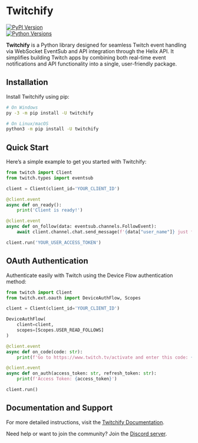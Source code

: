 # Twitchify

[![PyPI Version](https://img.shields.io/pypi/v/twitchify)](https://pypi.org/project/twitchify)  
[![Python Versions](https://img.shields.io/pypi/pyversions/twitchify)](https://pypi.org/project/twitchify)

**Twitchify** is a Python library designed for seamless Twitch event handling via WebSocket EventSub and API integration through the Helix API. It simplifies building Twitch apps by combining both real-time event notifications and API functionality into a single, user-friendly package.

## Installation

Install Twitchify using pip:

```bash
# On Windows
py -3 -m pip install -U twitchify

# On Linux/macOS
python3 -m pip install -U twitchify
```

## Quick Start

Here’s a simple example to get you started with Twitchify:

```python
from twitch import Client
from twitch.types import eventsub

client = Client(client_id='YOUR_CLIENT_ID')

@client.event
async def on_ready():
    print('Client is ready!')

@client.event
async def on_follow(data: eventsub.channels.FollowEvent):
    await client.channel.chat.send_message(f'{data["user_name"]} just followed the channel!')

client.run('YOUR_USER_ACCESS_TOKEN')
```

## OAuth Authentication

Authenticate easily with Twitch using the Device Flow authentication method:

```python
from twitch import Client
from twitch.ext.oauth import DeviceAuthFlow, Scopes

client = Client(client_id='YOUR_CLIENT_ID')

DeviceAuthFlow(
    client=client,
    scopes=[Scopes.USER_READ_FOLLOWS]
)

@client.event
async def on_code(code: str):
    print(f'Go to https://www.twitch.tv/activate and enter this code: {code}')

@client.event
async def on_auth(access_token: str, refresh_token: str):
    print(f'Access Token: {access_token}')

client.run()
```

## Documentation and Support

For more detailed instructions,
visit the [Twitchify Documentation](https://twitchify.readthedocs.io/en/latest/).

Need help or want to join the community? Join the [Discord server](https://discord.gg/UFTkgnse7d).
